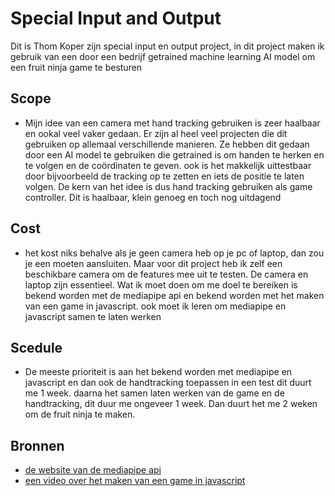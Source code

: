 # Special Input and Output

Dit is Thom Koper zijn special input en output project, in dit project maken ik gebruik van een door een bedrijf getrained machine learning AI model om een fruit ninja game te besturen 

## Scope

- Mijn idee van een camera met hand tracking gebruiken is zeer haalbaar en ookal veel vaker gedaan. Er zijn al heel veel projecten die dit gebruiken op allemaal verschillende manieren. Ze hebben dit gedaan door een AI model te gebruiken die getrained is om handen te herken en te volgen en de coördinaten te geven. ook is het makkelijk uittestbaar door bijvoorbeeld de tracking op te zetten en iets de positie te laten volgen. De kern van het idee is dus hand tracking gebruiken als game controller. Dit is haalbaar, klein genoeg en toch nog uitdagend 

## Cost

- het kost niks behalve als je geen camera heb op je pc of laptop, dan zou je een moeten aansluiten. Maar voor dit project heb ik zelf een beschikbare camera om de features mee uit te testen. De camera en laptop zijn essentieel. Wat ik moet doen om me doel te bereiken is bekend worden met de mediapipe api en bekend worden met het maken van een game in javascript. ook moet ik leren om mediapipe en javascript samen te laten werken 

## Scedule

- De meeste prioriteit is aan het bekend worden met mediapipe en javascript en dan ook de handtracking toepassen in een test dit duurt me 1 week. daarna het samen laten werken van de game en de handtracking, dit duur me ongeveer 1 week. Dan duurt het me 2 weken om de fruit ninja te maken.

## Bronnen


- [de website van de mediapipe api](https://google.github.io/mediapipe/solutions/hands.html)
- [een video over het maken van een game in javascript](https://www.youtube.com/watch?v=3EMxBkqC4z0)

